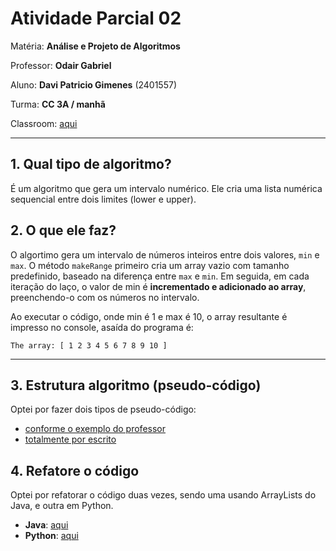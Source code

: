 # Atividade Parcial 02

Matéria: **Análise e Projeto de Algoritmos**

Professor: **Odair Gabriel**

Aluno: **Davi Patricio Gimenes** (2401557)

Turma: **CC 3A / manhã**

Classroom: [aqui](https://classroom.google.com/c/NzQ3NTY4MDY5Njky/a/Njk4OTM2NTg5MTA5/details)

---

## 1. Qual tipo de algoritmo?
É um algoritmo que gera um intervalo numérico. Ele cria uma lista numérica sequencial entre dois limites (lower e upper).

## 2. O que ele faz?
O algortimo gera um intervalo de números inteiros entre dois valores, `min` e `max`.
O método `makeRange` primeiro cria um array vazio com tamanho predefinido, baseado na diferença entre `max` e `min`.
Em seguida, em cada iteração do laço, o valor de min é **incrementado e adicionado ao array**, preenchendo-o com os números no intervalo.

Ao executar o código, onde min é 1 e max é 10, o array resultante é impresso no console, asaída do programa é:

```
The array: [ 1 2 3 4 5 6 7 8 9 10 ]
```

---

## 3. Estrutura algoritmo (pseudo-código)

Optei por fazer dois tipos de pseudo-código:
- [conforme o exemplo do professor](pseudo-codigos/1.md)
- [totalmente por escrito](pseudo-codigos/2.md)

## 4. Refatore o código

Optei por refatorar o código duas vezes, sendo uma usando ArrayLists do Java, e outra em Python.

- **Java**:  [aqui](src/main/java/org/example/RefactoredRangeLister.java)
- **Python**: [aqui](refatoracao-python/range-lister.py)
